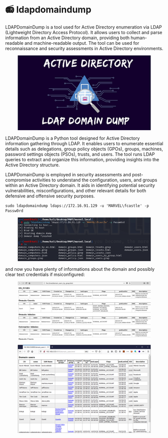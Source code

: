 # 📻 ldapdomaindump

LDAPDomainDump is a tool used for Active Directory enumeration via LDAP (Lightweight Directory Access Protocol). It allows users to collect and parse information from an Active Directory domain, providing both human-readable and machine-readable output. The tool can be used for reconnaissance and security assessments in Active Directory environments.

<figure><img src="../../../../.gitbook/assets/image (193).png" alt=""><figcaption></figcaption></figure>

LDAPDomainDump is a Python tool designed for Active Directory information gathering through LDAP. It enables users to enumerate essential details such as delegations, group policy objects (GPOs), groups, machines, password settings objects (PSOs), trusts, and users. The tool runs LDAP queries to extract and organize this information, providing insights into the Active Directory structure.

LDAPDomainDump is employed in security assessments and post-compromise activities to understand the configuration, users, and groups within an Active Directory domain. It aids in identifying potential security vulnerabilities, misconfigurations, and other relevant details for both defensive and offensive security purposes.

```
sudo ldapdomaindump ldaps://172.16.91.129 -u 'MARVEL\fcastle' -p Passw0rd
```

<figure><img src="../../../../.gitbook/assets/image (181).png" alt=""><figcaption></figcaption></figure>

and now you have plenty of informations about the domain and possibly clear text credentials if msiconfigured:

<figure><img src="../../../../.gitbook/assets/image (3) (1) (1) (1) (1) (1) (1) (1) (1) (1) (1) (1) (1) (1) (1) (1) (1) (1) (1) (1) (1) (1) (1) (1) (1) (1) (1) (1) (1) (1) (1) (1) (1) (1) (1) (1) (1).png" alt=""><figcaption></figcaption></figure>

<figure><img src="../../../../.gitbook/assets/image (1) (1) (1) (1) (1) (1) (1) (1) (1) (1) (1) (1) (1) (1) (1) (1) (1) (1) (1) (1) (1) (1) (1) (1) (1) (1) (1) (1) (1) (1) (1) (1) (1) (1) (1) (1) (1) (1) (1) (1) (1) (1) (1) (1) (1) (1) (1) (1) (1) (1).png" alt=""><figcaption></figcaption></figure>
